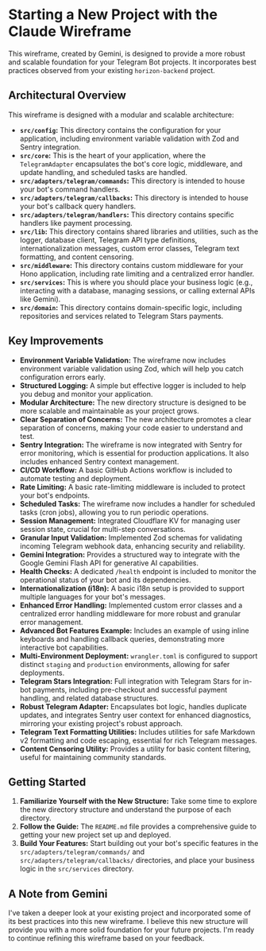 # Starting a New Project with the Claude Wireframe

This wireframe, created by Gemini, is designed to provide a more robust and scalable foundation for your Telegram Bot projects. It incorporates best practices observed from your existing `horizon-backend` project.

## Architectural Overview

This wireframe is designed with a modular and scalable architecture:

- **`src/config`:** This directory contains the configuration for your application, including environment variable validation with Zod and Sentry integration.
- **`src/core`:** This is the heart of your application, where the `TelegramAdapter` encapsulates the bot's core logic, middleware, and update handling, and scheduled tasks are handled.
- **`src/adapters/telegram/commands`:** This directory is intended to house your bot's command handlers.
- **`src/adapters/telegram/callbacks`:** This directory is intended to house your bot's callback query handlers.
- **`src/adapters/telegram/handlers`:** This directory contains specific handlers like payment processing.
- **`src/lib`:** This directory contains shared libraries and utilities, such as the logger, database client, Telegram API type definitions, internationalization messages, custom error classes, Telegram text formatting, and content censoring.
- **`src/middleware`:** This directory contains custom middleware for your Hono application, including rate limiting and a centralized error handler.
- **`src/services`:** This is where you should place your business logic (e.g., interacting with a database, managing sessions, or calling external APIs like Gemini).
- **`src/domain`:** This directory contains domain-specific logic, including repositories and services related to Telegram Stars payments.

## Key Improvements

- **Environment Variable Validation:** The wireframe now includes environment variable validation using Zod, which will help you catch configuration errors early.
- **Structured Logging:** A simple but effective logger is included to help you debug and monitor your application.
- **Modular Architecture:** The new directory structure is designed to be more scalable and maintainable as your project grows.
- **Clear Separation of Concerns:** The new architecture promotes a clear separation of concerns, making your code easier to understand and test.
- **Sentry Integration:** The wireframe is now integrated with Sentry for error monitoring, which is essential for production applications. It also includes enhanced Sentry context management.
- **CI/CD Workflow:** A basic GitHub Actions workflow is included to automate testing and deployment.
- **Rate Limiting:** A basic rate-limiting middleware is included to protect your bot's endpoints.
- **Scheduled Tasks:** The wireframe now includes a handler for scheduled tasks (cron jobs), allowing you to run periodic operations.
- **Session Management:** Integrated Cloudflare KV for managing user session state, crucial for multi-step conversations.
- **Granular Input Validation:** Implemented Zod schemas for validating incoming Telegram webhook data, enhancing security and reliability.
- **Gemini Integration:** Provides a structured way to integrate with the Google Gemini Flash API for generative AI capabilities.
- **Health Checks:** A dedicated `/health` endpoint is included to monitor the operational status of your bot and its dependencies.
- **Internationalization (i18n):** A basic i18n setup is provided to support multiple languages for your bot's messages.
- **Enhanced Error Handling:** Implemented custom error classes and a centralized error handling middleware for more robust and granular error management.
- **Advanced Bot Features Example:** Includes an example of using inline keyboards and handling callback queries, demonstrating more interactive bot capabilities.
- **Multi-Environment Deployment:** `wrangler.toml` is configured to support distinct `staging` and `production` environments, allowing for safer deployments.
- **Telegram Stars Integration:** Full integration with Telegram Stars for in-bot payments, including pre-checkout and successful payment handling, and related database structures.
- **Robust Telegram Adapter:** Encapsulates bot logic, handles duplicate updates, and integrates Sentry user context for enhanced diagnostics, mirroring your existing project's robust approach.
- **Telegram Text Formatting Utilities:** Includes utilities for safe Markdown v2 formatting and code escaping, essential for rich Telegram messages.
- **Content Censoring Utility:** Provides a utility for basic content filtering, useful for maintaining community standards.

## Getting Started

1.  **Familiarize Yourself with the New Structure:** Take some time to explore the new directory structure and understand the purpose of each directory.
2.  **Follow the Guide:** The `README.md` file provides a comprehensive guide to getting your new project set up and deployed.
3.  **Build Your Features:** Start building out your bot's specific features in the `src/adapters/telegram/commands/` and `src/adapters/telegram/callbacks/` directories, and place your business logic in the `src/services` directory.

## A Note from Gemini

I've taken a deeper look at your existing project and incorporated some of its best practices into this new wireframe. I believe this new structure will provide you with a more solid foundation for your future projects. I'm ready to continue refining this wireframe based on your feedback.
